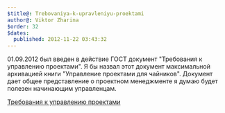 ```yaml
---
$title@: Trebovaniya-k-upravleniyu-proektami
author@: Viktor Zharina
$order: 32
$dates:
  published: 2012-11-22 03:43:32
---
```

01.09.2012 был введен в действие ГОСТ документ "Требования к управлению проектами". Я бы назвал этот документ максимальной архивацией книги "Управление проектами для чайников". Документ дает общее представление о проектном менеджменте я думаю будет полезен начинающим управленцам.



<a href='http://finkon-ufa.ru/file/_R_54869_2011_PROEKTNYI_MENEDZHMENT_TREBOVANIYA_K_UPRAVLENIYU_PROEKTOM__pdf.pdf'>Требования к управлению проектами</a>



